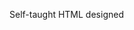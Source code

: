 Self-taught HTML designed
              
 
 
 
      
 
 
                                                                                                                                 